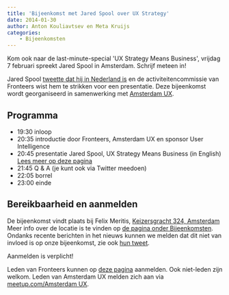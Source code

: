 ```yaml
---
title: 'Bijeenkomst met Jared Spool over UX Strategy'
date: 2014-01-30
author: Anton Kouliavtsev en Meta Kruijs
categories:
    - Bijeenkomsten
---
```


Kom ook naar de last-minute-special 'UX Strategy Means Business', vrijdag 7 februari spreekt Jared Spool in Amsterdam. Schrijf meteen in!

Jared Spool [tweette dat hij in Nederland is](https://twitter.com/jmspool/status/428460022646181888) en de activiteitencommissie van Fronteers wist hem te strikken voor een presentatie. Deze bijeenkomst wordt georganiseerd in samenwerking met [Amsterdam UX](http://www.meetup.com/AmsterdamUX/).

## Programma

-   19:30 inloop
-   20:35 introductie door Fronteers, Amsterdam UX en sponsor User Intelligence
-   20:45 presentatie Jared Spool, UX Strategy Means Business (in English) [Lees meer op deze pagina](/bijeenkomsten/2014/uxstrategy)
-   21:45 Q & A (je kunt ook via Twitter meedoen)
-   22:05 borrel
-   23:00 einde

## Bereikbaarheid en aanmelden

De bijeenkomst vindt plaats bij Felix Meritis, [Keizersgracht 324, Amsterdam](https://maps.google.nl/maps?q=felixmeritis&hl=nl&sll=51.992171,4.494086&sspn=1.270144,3.348083&t=h&z=16&iwloc=A)
Meer info over de locatie is te vinden op [de pagina onder Bijeenkomsten](/bijeenkomsten/2014/uxstrategy).
Ondanks recente berichten in het nieuws kunnen we melden dat dit niet van invloed is op onze bijeenkomst, zie ook [hun tweet](https://twitter.com/FelixMeritis/status/431065078406725632).

Aanmelden is verplicht!

Leden van Fronteers kunnen op [deze pagina](/bijeenkomsten/2014/uxstrategy) aanmelden. Ook niet-leden zijn welkom.
Leden van Amsterdam UX melden zich aan via [meetup.com/Amsterdam UX](http://www.meetup.com/AmsterdamUX/).
